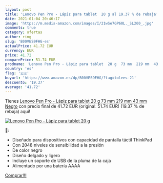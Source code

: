 ```yaml
---
layout: post
title: 'Lenovo Pen Pro - Lápiz para tablet  20 g al 19.37 % de rebaja'
date: 2021-01-04 20:46:17
image: 'https://m.media-amazon.com/images/I/21wSe7GP60L._SL200_.jpg'
comments: true
category: ofertas
author: ring
slug: 'B00VES9FHG-es'
actualPrice: 41.72 EUR
currency: EUR
price: 41.72
comparePrice: 51.74 EUR
prodname: 'Lenovo Pen Pro - Lápiz para tablet  20 g  73 mm  219 mm  43 mm   Negro'
country: 'es'
flag: '🇪🇸'
buyurl: 'https://www.amazon.es/dp/B00VES9FHG/?tag=tolees-21'
descuento: '19.37'
average: '41.72'
---
```


Tienes [Lenovo Pen Pro - Lápiz para tablet  20 g  73 mm  219 mm  43 mm   Negro](https://www.amazon.es/dp/B00VES9FHG/?tag=tolees-21) con precio final de  41.72 EUR (original: 51.74 EUR) (19.37 %  de rebaja) aqui!

[![Lenovo Pen Pro - Lápiz para tablet  20 g](https://m.media-amazon.com/images/I/21wSe7GP60L._SL200_.jpg)](https://www.amazon.es/dp/B00VES9FHG/?tag=tolees-21)

🔎:

- Diseñado para dispositivos con capacidad de pantalla táctil ThinkPad
- Con 2048 niveles de sensibilidad a la presión
- De color negro
- Diseño delgado y ligero
- Incluye un soporte de USB de la pluma de la caja
- Alimentado por una batería AAAA

[Comprar!!!](https://www.amazon.es/dp/B00VES9FHG/?tag=tolees-21)
